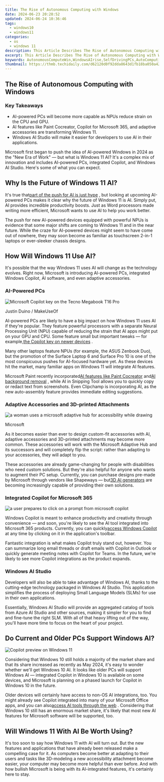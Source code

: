 ```yaml
---
title: The Rise of Autonomous Computing with Windows
date: 2024-06-23 20:28:52
updated: 2024-06-24 10:36:46
tags:
  - windows10
  - windows11
categories:
  - os
  - windows 11
description: This Article Describes The Rise of Autonomous Computing with Windows
excerpt: This Article Describes The Rise of Autonomous Computing with Windows
keywords: AutonomousComputeWin,WindowsAIrise,SelfDrivingPCs,AutoComputing,AIOWinTech,IntelligentCus,TechWinAuton
thumbnail: https://thmb.techidaily.com/d62120d0f92dda8643d1fb18ba050a4238aed422d93382b937c3fa171ed251d1.jpg
---
```


## The Rise of Autonomous Computing with Windows

### Key Takeaways

* AI-powered PCs will become more capable as NPUs reduce strain on the CPU and GPU.
* AI features like Paint Cocreator, Copilot for Microsoft 365, and adaptive accessories are transforming Windows 11.
* Windows AI Studio will make it easier for developers to use AI in their applications.

 Microsoft first began to push the idea of AI-powered Windows in 2024 as the "New Era of Work" — but what is Windows 11 AI? It's a complex mix of innovation and includes AI-powered PCs, integrated Copilot, and Windows AI Studio. Here's some of what you can expect.

## Why Is the Future of Windows 11 AI?

 It's true that[part of the push for AI is just hype](https://www.makeuseof.com/myths-artificial-intelligence-arent-true/) , but looking at upcoming AI-powered PCs makes it clear why the future of Windows 11 is AI. Simply put, AI provides incredible productivity boosts. Just as Word processors made writing more efficient, Microsoft wants to use AI to help you work better.

 The push for new AI-powered devices equipped with powerful NPUs is evidence that some major shifts are coming to Windows 11 and in the near future. While the craze for AI-powered devices might seem to have come out of nowhere, they may soon become as familiar as touchscreen 2-in-1 laptops or ever-sleeker chassis designs.

## How Will Windows 11 Use AI?

 It's possible that the way Windows 11 uses AI will change as the technology evolves. Right now, Microsoft is introducing AI-powered PCs, integrated Windows Copilot, AI software, and even adaptive accessories.

### AI-Powered PCs

![Microsoft Copilot key on the Tecno Megabook T16 Pro](https://static1.makeuseofimages.com/wordpress/wp-content/uploads/2024/05/53553748197_ed93824152_o.jpg)

 Justin Duino / MakeUseOf

 AI-powered PCs are likely to have a big impact on how Windows 11 uses AI if they're popular. They feature powerful processors with a separate Neural Processing Unit (NPU) capable of reducing the strain that AI apps might put on your GPU and CPU. Some feature small but important tweaks — for example,[the Copilot key on newer devices](https://www.makeuseof.com/microsofts-copilot-key-windows-11-pc/) .

 Many other laptops feature NPUs (for example, the ASUS Zenbook Duo), but the promotion of the Surface Laptop 6 and Surface Pro 10 is one of the most conspicuous pushes for AI-focused hardware yet. As these devices hit the market, many familiar apps on Windows 11 will integrate AI features.

 Microsoft Paint recently incorporated[AI features like Paint Cocreator](https://www.makeuseof.com/paint-cocreator-ai-images-windows-11/) and[AI background removal](https://www.makeuseof.com/windows-photos-generative-erase/) , while AI in Snipping Tool allows you to quickly copy or redact text from screenshots. Even Clipchamp is incorporating AI, as the new auto-assembly feature provides immediate editing suggestions.

### Adaptive Accessories and 3D-printed Attachments

![a woman uses a microsoft adaptive hub for accessibility while drawing](https://static1.makeuseofimages.com/wordpress/wp-content/uploads/2024/05/a-woman-uses-a-microsoft-adaptive-hub-for-accessibility-while-drawing.png)

Microsoft

 As it becomes easier than ever to design custom-fit accessories with AI, adaptive accessories and 3D-printed attachments may become more common. These accessories will work with the Microsoft Adaptive Hub and its successors and will completely flip the script: rather than adapting to your accessories, they will adapt to you.

 These accessories are already game-changing for people with disabilities who need custom solutions. But they're also helpful for anyone who wants to augment their PC setup. Currently, you can purchase designs pre-made by Microsoft through vendors like Shapeways — but[3D AI generators](https://www.makeuseof.com/chatgpt-how-to-use-for-3d-printing/) are becoming increasingly capable of providing their own solutions.

### Integrated Copilot for Microsoft 365

![a user prepares to click on a prompt from microsoft copilot](https://static1.makeuseofimages.com/wordpress/wp-content/uploads/2024/05/a-user-prepares-to-click-on-a-prompt-from-microsoft-copilot.png)

 Windows Copilot is meant to enhance productivity and creativity through convenience — and soon, you're likely to see the AI tool integrated into Microsoft 365 products. Currently, you can quickly[access Windows Copilot](https://www.makeuseof.com/what-is-microsoft-365-copilot/) at any time by clicking on it in the application's toolbar.

 Fantastic integration is what makes Copilot truly stand out, however. You can summarize long email threads or draft emails with Copilot in Outlook or quickly generate meeting notes with Copilot for Teams. In the future, we're likely to see more Copilot integrations as the product expands.

### Windows AI Studio

 Developers will also be able to take advantage of Windows AI, thanks to the cutting-edge technology packaged in Windows AI Studio. This application simplifies the process of deploying Small Language Models (SLMs) for use in their own applications.

 Essentially, Windows AI Studio will provide an aggregated catalog of tools from Azure AI Studio and other sources, making it simpler for you to find and fine-tune the right SLM. With all of that heavy lifting out of the way, you'll have more time to focus on the heart of your project.

## Do Current and Older PCs Support Windows AI?

![Copilot preview on Windows 11](https://static1.makeuseofimages.com/wordpress/wp-content/uploads/2024/05/screenshot-2024-05-03-161057.jpg)

 Considering that Windows 10 still holds a majority of the market share and that its share increased as recently as May 2024, it's easy to wonder whether we'll get Windows 10 AI. It looks like older PCs will support Windows AI — integrated Copilot in Windows 10 is available on some devices, and Microsoft is planning on a phased launch for Copilot in Windows 10 in the future.

 Older devices will certainly have access to non-OS AI integrations, too. You might already see Copilot integrated into many of your Microsoft Office apps, and you can also[access AI tools through the web](https://www.makeuseof.com/best-ai-web-apps/) . Considering that Windows 10 still has an enormous market share, it's likely that most new AI features for Microsoft software will be supported, too.

## Will Windows 11 With AI Be Worth Using?

 It's too soon to say how Windows 11 with AI will turn out. But the new features and applications that have already been released make a compelling case for it. As computers become better at adapting to their users and tasks like 3D-modeling a new accessibility attachment become easier, your computer may become more helpful than ever before. And with how bullish Microsoft is being with its AI-integrated features, it's certainly here to stay.


<ins class="adsbygoogle"
     style="display:block"
     data-ad-format="autorelaxed"
     data-ad-client="ca-pub-7571918770474297"
     data-ad-slot="1223367746"></ins>



<ins class="adsbygoogle"
     style="display:block"
     data-ad-client="ca-pub-7571918770474297"
     data-ad-slot="8358498916"
     data-ad-format="auto"
     data-full-width-responsive="true"></ins>
